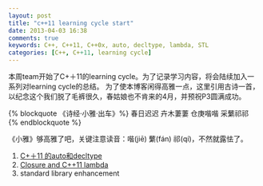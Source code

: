 ```yaml
---
layout: post
title: "c++11 learning cycle start"
date: 2013-04-03 16:38
comments: true
keywords: C++, C++11, C++0x, auto, decltype, lambda, STL
categories: [C++, C++11, learning cycle]
---
```


本周team开始了C+＋11的learning cycle。为了记录学习内容，将会陆续加入一系列对learning cycle的总结。 为了使本博客闲得高雅一点，这里引用古诗一首，以纪念这个我们脱了毛裤很久，春姑娘也不肯来的4月，并预祝P3圆满成功。

{% blockquote 《诗经·小雅·出车》%}
春日迟迟  卉木萋萋  仓庚喈喈  采蘩祁祁
{% endblockquote %}

<!-- more -->

《小雅》够高雅了吧，关键注意读音：喈(jiē) 蘩(fán) 祁(qí)，不然就露怯了。


1. [C+＋11 的auto和decltype](/blog/2013/04/06/c-plus-plus-11-auto-and-decltype/)
2. [Closure and C++11 lambda](/blog/2013/04/02/closure-and-c-plus-plus-11-lambda/)
3. standard library enhancement
